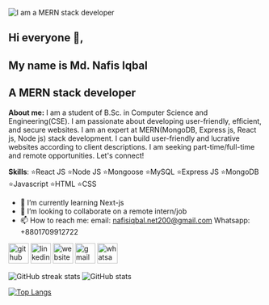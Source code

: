 
![I am a MERN stack developer](https://i.ibb.co/7YDtMsH/github-cover.jpg)

## Hi everyone 👋,
## My name is Md. Nafis Iqbal
## A MERN stack developer

__About me:__ I am a student of B.Sc. in Computer Science and Engineering(CSE). I am passionate about developing user-friendly, efficient, and secure websites. I am an expert at MERN(MongoDB, Express js, React js, Node js) stack development. I can build user-friendly and lucrative websites according to client descriptions. I am seeking part-time/full-time and remote opportunities. Let's connect!

__Skills__: ⭐React JS ⭐Node JS ⭐Mongoose ⭐MySQL ⭐Express JS ⭐MongoDB ⭐Javascript ⭐HTML ⭐CSS

- 🌱 I’m currently learning Next-js 
- 👯 I’m looking to collaborate on a remote intern/job 
- 📫 How to reach me: 
email: nafisiqbal.net200@gmail.com
Whatsapp: +8801709912722 


[<img src='https://cdn.jsdelivr.net/npm/simple-icons@3.0.1/icons/github.svg' alt='github' height='40'>](https://github.com/NafisOfficial)  [<img src='https://cdn.jsdelivr.net/npm/simple-icons@3.0.1/icons/linkedin.svg' alt='linkedin' height='40'>](https://www.linkedin.com/in/mdnafisiqbal/)  [<img src='https://cdn.jsdelivr.net/npm/simple-icons@3.0.1/icons/icloud.svg' alt='website' height='40'>](www.nafisiqbal.com)  [<img src='https://cdn.jsdelivr.net/npm/simple-icons@3.0.1/icons/gmail.svg' alt='gmail' height='40'>](nafisiqbal.net2002@gmail.com)  [<img src='https://cdn.jsdelivr.net/npm/simple-icons@3.0.1/icons/whatsapp.svg' alt='whatsapp' height='40'>](+8801709912722)  

![GitHub streak stats](https://streak-stats.demolab.com/?user=NafisOfficial)  ![GitHub stats](https://github-readme-stats.vercel.app/api?username=NafisOfficial&show_icons=true) 

[![Top Langs](https://github-readme-stats.vercel.app/api/top-langs/?username=NafisOfficial)](https://github.com/anuraghazra/github-readme-stats) 



